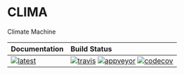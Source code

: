 # CLIMA
Climate Machine

| **Documentation**                             | **Build Status**                                                                                                                                         |
|:--------------------------------------------- |:---------------------------------------------------------------------------------------------------------------------------------------------------------|
| [![latest][docs-latest-img]][docs-latest-url] | [![travis][travis-img]][travis-url] [![appveyor][appveyor-img]][appveyor-url] [![codecov][codecov-img]][codecov-url] |

[docs-latest-img]: https://img.shields.io/badge/docs-latest-blue.svg
[docs-latest-url]: https://climate-machine.github.io/CLIMA/latest/

[travis-img]: https://travis-ci.org/climate-machine/CLIMA.svg?branch=master
[travis-url]: https://travis-ci.org/climate-machine/CLIMA

[appveyor-img]: https://ci.appveyor.com/api/projects/status/anqnislvfn75tduv/branch/master?svg=true
[appveyor-url]: https://ci.appveyor.com/project/climate-machine/clima/branch/master

[codecov-img]: https://codecov.io/gh/climate-machine/CLIMA/branch/master/graph/badge.svg
[codecov-url]: https://codecov.io/gh/climate-machine/CLIMA

